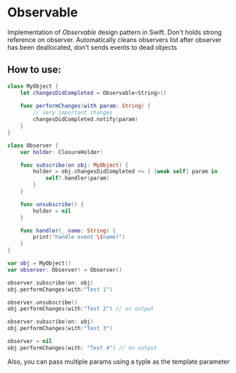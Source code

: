 # Observable

Implementation of *Observable* design pattern in Swift. Don't holds strong reference on observer. Automatically cleans observers list after observer has been deallocated, don't sends events to dead objects
## How to use:
```swift
class MyObject {
    let changesDidCompleted = Observable<String>()
	
	func performChanges(with param: String) {
		// very important changes
		changesDidCompleted.notify(param)
	}
}

class Observer {
	var holder: ClosureHolder!

	func subscribe(on obj: MyObject) {
		holder = obj.changesDidCompleted += { [weak self] param in
			self?.handler(param)
		}
	}

	func unsubscribe() {
		holder = nil
	}

	func handler(_ name: String) {
		print("handle event \(name)")
	}
}

var obj = MyObject()
var observer: Observer! = Observer()

observer.subscribe(on: obj)
obj.performChanges(with:"Test 1")

observer.unsubscribe()
obj.performChanges(with:"Test 2") // on output

observer.subscribe(on: obj)
obj.performChanges(with:"Test 3")

observer = nil
obj.performChanges(with: "Test 4") // on output
```
Also, you can pass multiple params using a typle as the template parameter
